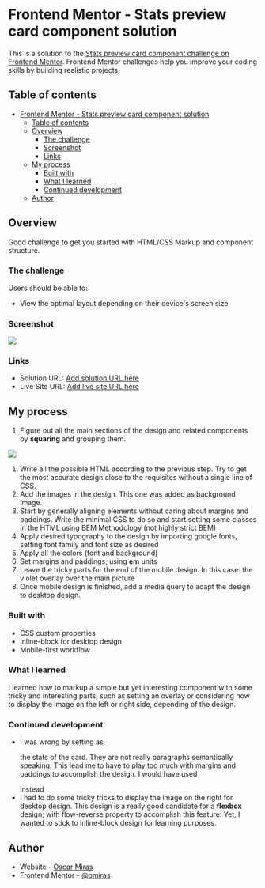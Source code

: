# Frontend Mentor - Stats preview card component solution

This is a solution to the [Stats preview card component challenge on Frontend Mentor](https://www.frontendmentor.io/challenges/stats-preview-card-component-8JqbgoU62). Frontend Mentor challenges help you improve your coding skills by building realistic projects. 

## Table of contents

- [Frontend Mentor - Stats preview card component solution](#frontend-mentor---stats-preview-card-component-solution)
  - [Table of contents](#table-of-contents)
  - [Overview](#overview)
    - [The challenge](#the-challenge)
    - [Screenshot](#screenshot)
    - [Links](#links)
  - [My process](#my-process)
    - [Built with](#built-with)
    - [What I learned](#what-i-learned)
    - [Continued development](#continued-development)
  - [Author](#author)

## Overview

Good challenge to get you started with HTML/CSS Markup and component structure. 

### The challenge

Users should be able to:

- View the optimal layout depending on their device's screen size

### Screenshot

<img src="https://oscarm.tinytake.com/media/101396c?filename=1620973619722_TinyTake14-05-2021-08-26-57_637565704188699319.png&sub_type=thumbnail_preview&type=attachment&width=406&height=789">


### Links

- Solution URL: [Add solution URL here](https://your-solution-url.com)
- Live Site URL: [Add live site URL here](https://your-live-site-url.com)

## My process

1. Figure out all the main sections of the design and related components by __squaring__ and grouping them.

<img src="https://oscarm.tinytake.com/media/10138cf?filename=1620972474826_TinyTake14-05-2021-08-04-09_637565692740383927.png&sub_type=thumbnail_preview&type=attachment&width=313&height=799">

1. Write all the possible HTML according to the previous step. Try to get the most accurate design close to the requisites without a single line of CSS.
2. Add the images in the design. This one was added as background image.
3. Start by generally aligning elements without caring about margins and paddings. Write the minimal CSS to do so and start setting some classes in the HTML using BEM Methodology (not highly strict BEM)
4. Apply desired typography to the design by importing google fonts,  setting font family and font size as desired
5. Apply all the colors (font and background)
6. Set margins and paddings, using __em__ units
7. Leave the tricky parts for the end of the mobile design. In this case: the violet overlay over the main picture
8.  Once mobile design is finished, add a media query to adapt the design to desktop design.

### Built with

- CSS custom properties
- Inline-block for desktop design
- Mobile-first workflow


### What I learned

I learned how to markup a simple but yet interesting component with some tricky and interesting parts, such as setting an overlay or considering how to display the image on the left or right side, depending of the design.

### Continued development

* I was wrong by setting as <p> the stats of the card. They are not really paragraphs semantically speaking. This lead me to have to play too much with margins and paddings to accomplish the design. I would have used <div> instead
* I had to do some tricky tricks to display the image on the right for desktop design. This design is a really good candidate for a __flexbox__ design; with flow-reverse property to accomplish this feature. Yet, I wanted to stick to inline-block design for learning purposes.


## Author

- Website - [Oscar Miras](https://omiras.github.io/)
- Frontend Mentor - [@omiras](https://www.frontendmentor.io/profile/omiras)
